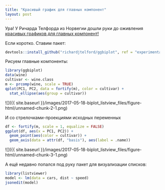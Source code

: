 ```yaml
---
title: "Красивый график для главных компонент"
layout: post
---
```


Ура! У Ричарда Телфорда из Норвегии дошли руки до оживления [красивых графиков для главных компонент!](https://github.com/richardjtelford/ggbiplot/tree/experimental)


Если коротко. Ставим пакет:

```r
devtools::install_github("richardjtelford/ggbiplot", ref = "experimental")
```

Рисуем главные компоненты:

```r
library(ggbiplot)
data(wine)
cultivar <- wine.class
m <- prcomp(wine, scale = TRUE)
qplot(PC1, PC2, data = fortify(m), color = cultivar) +
  stat_ellipse(aes(group = cultivar))
```

![]({{ site.baseurl }}/images/2017-05-18-biplot_listview_files/figure-html/unnamed-chunk-2-1.png)<!-- -->

И со стрелочками-проекциями исходных переменных

```r
df <- fortify(m, scale = 1, equalize = FALSE)
ggplot(df, aes(x = PC1, PC2)) +
  geom_point(aes(color = cultivar)) +
  geom_axis(data = attr(df, "basis"), aes(label = .name))
```

![]({{ site.baseurl }}/images/2017-05-18-biplot_listview_files/figure-html/unnamed-chunk-3-1.png)<!-- -->


А ещё недавно попался под руку пакет для визуализации списков:

```r
library(listviewer)
model <- lm(data = cars, dist ~ speed)
jsonedit(model)
```

<!--html_preserve--><div id="htmlwidget-f8f6b7717552d4344d3c" style="width:672px;height:480px;" class="jsonedit html-widget"></div>
<script type="application/json" data-for="htmlwidget-f8f6b7717552d4344d3c">{"x":{"data":{"coefficients":{"(Intercept)":-17.5790948905109,"speed":3.93240875912408},"residuals":{"1":3.84945985401474,"2":11.8494598540146,"3":-5.94776642335769,"4":12.0522335766423,"5":2.11982481751823,"6":-7.81258394160586,"7":-3.74499270072994,"8":4.25500729927006,"9":12.2550072992701,"10":-8.67740145985403,"11":2.32259854014597,"12":-15.6098102189781,"13":-9.60981021897811,"14":-5.60981021897811,"15":-1.60981021897811,"16":-7.5422189781022,"17":0.457781021897801,"18":0.457781021897801,"19":12.4577810218978,"20":-11.4746277372263,"21":-1.47462773722628,"22":22.5253722627737,"23":42.5253722627737,"24":-21.4070364963504,"25":-15.4070364963504,"26":12.5929635036496,"27":-13.3394452554745,"28":-5.33944525547446,"29":-17.2718540145985,"30":-9.27185401459854,"31":0.728145985401458,"32":-11.2042627737226,"33":2.79573722627737,"34":22.7957372262774,"35":30.7957372262774,"36":-21.1366715328467,"37":-11.1366715328467,"38":10.8633284671533,"39":-29.0690802919708,"40":-13.0690802919708,"41":-9.0690802919708,"42":-5.0690802919708,"43":2.9309197080292,"44":-2.93389781021897,"45":-18.866306569343,"46":-6.79871532846714,"47":15.2012846715329,"48":16.2012846715329,"49":43.2012846715329,"50":4.26887591240878},"effects":{"(Intercept)":-303.914494553978,"speed":145.552255045757,"3":-8.11543950437914,"4":9.88456049562086,"5":0.194114676507393,"6":-9.49633114260608,"7":-5.18677696171955,"8":2.81322303828045,"9":10.8132230382805,"10":-9.87722278083301,"11":1.12277721916699,"12":-16.5676685999465,"13":-10.5676685999465,"14":-6.56766859994648,"15":-2.56766859994648,"16":-8.25811441905995,"17":-0.258114419059952,"18":-0.258114419059952,"19":11.74188558094,"20":-11.9485602381734,"21":-1.94856023817342,"22":22.0514397618266,"23":42.0514397618266,"24":-21.6390060572869,"25":-15.6390060572869,"26":12.3609939427131,"27":-13.3294518764004,"28":-5.32945187640036,"29":-17.0198976955138,"30":-9.01989769551383,"31":0.980102304486172,"32":-10.7103435146273,"33":3.2896564853727,"34":23.2896564853727,"35":31.2896564853727,"36":-20.4007893337408,"37":-10.4007893337408,"38":11.5992106662592,"39":-28.0912351528542,"40":-12.0912351528542,"41":-8.09123515285424,"42":-4.09123515285424,"43":3.90876484714576,"44":-1.47212679108117,"45":-17.1625726101946,"46":-4.85301842930811,"47":17.1469815706919,"48":18.1469815706919,"49":45.1469815706919,"50":6.45653575157843},"rank":2,"fitted.values":{"1":-1.84945985401474,"2":-1.84945985401462,"3":9.94776642335769,"4":9.94776642335769,"5":13.8801751824818,"6":17.8125839416059,"7":21.7449927007299,"8":21.7449927007299,"9":21.7449927007299,"10":25.677401459854,"11":25.677401459854,"12":29.6098102189781,"13":29.6098102189781,"14":29.6098102189781,"15":29.6098102189781,"16":33.5422189781022,"17":33.5422189781022,"18":33.5422189781022,"19":33.5422189781022,"20":37.4746277372263,"21":37.4746277372263,"22":37.4746277372263,"23":37.4746277372263,"24":41.4070364963504,"25":41.4070364963504,"26":41.4070364963504,"27":45.3394452554745,"28":45.3394452554745,"29":49.2718540145985,"30":49.2718540145985,"31":49.2718540145985,"32":53.2042627737226,"33":53.2042627737226,"34":53.2042627737226,"35":53.2042627737226,"36":57.1366715328467,"37":57.1366715328467,"38":57.1366715328467,"39":61.0690802919708,"40":61.0690802919708,"41":61.0690802919708,"42":61.0690802919708,"43":61.0690802919708,"44":68.933897810219,"45":72.8663065693431,"46":76.7987153284671,"47":76.7987153284671,"48":76.7987153284671,"49":76.7987153284672,"50":80.7311240875912},"assign":[0,1],"qr":{"qr":[[-7.07106781186548,-108.894444302728],[0.14142135623731,37.0135110466435],[0.14142135623731,0.188783697927562],[0.14142135623731,0.188783697927562],[0.14142135623731,0.161766536579647],[0.14142135623731,0.134749375231732],[0.14142135623731,0.107732213883817],[0.14142135623731,0.107732213883817],[0.14142135623731,0.107732213883817],[0.14142135623731,0.0807150525359022],[0.14142135623731,0.0807150525359022],[0.14142135623731,0.0536978911879873],[0.14142135623731,0.0536978911879873],[0.14142135623731,0.0536978911879873],[0.14142135623731,0.0536978911879873],[0.14142135623731,0.0266807298400723],[0.14142135623731,0.0266807298400723],[0.14142135623731,0.0266807298400723],[0.14142135623731,0.0266807298400723],[0.14142135623731,-0.000336431507842627],[0.14142135623731,-0.000336431507842627],[0.14142135623731,-0.000336431507842627],[0.14142135623731,-0.000336431507842627],[0.14142135623731,-0.0273535928557576],[0.14142135623731,-0.0273535928557576],[0.14142135623731,-0.0273535928557576],[0.14142135623731,-0.0543707542036725],[0.14142135623731,-0.0543707542036725],[0.14142135623731,-0.0813879155515875],[0.14142135623731,-0.0813879155515875],[0.14142135623731,-0.0813879155515875],[0.14142135623731,-0.108405076899502],[0.14142135623731,-0.108405076899502],[0.14142135623731,-0.108405076899502],[0.14142135623731,-0.108405076899502],[0.14142135623731,-0.135422238247417],[0.14142135623731,-0.135422238247417],[0.14142135623731,-0.135422238247417],[0.14142135623731,-0.162439399595332],[0.14142135623731,-0.162439399595332],[0.14142135623731,-0.162439399595332],[0.14142135623731,-0.162439399595332],[0.14142135623731,-0.162439399595332],[0.14142135623731,-0.216473722291162],[0.14142135623731,-0.243490883639077],[0.14142135623731,-0.270508044986992],[0.14142135623731,-0.270508044986992],[0.14142135623731,-0.270508044986992],[0.14142135623731,-0.270508044986992],[0.14142135623731,-0.297525206334907]],"qraux":[1.14142135623731,1.26983518197131],"pivot":[1,2],"tol":1e-07,"rank":2},"df.residual":48,"xlevels":{},"call":{},"terms":{},"model":{"dist":[2,10,4,22,16,10,18,26,34,17,28,14,20,24,28,26,34,34,46,26,36,60,80,20,26,54,32,40,32,40,50,42,56,76,84,36,46,68,32,48,52,56,64,66,54,70,92,93,120,85],"speed":[4,4,7,7,8,9,10,10,10,11,11,12,12,12,12,13,13,13,13,14,14,14,14,15,15,15,16,16,17,17,17,18,18,18,18,19,19,19,20,20,20,20,20,22,23,24,24,24,24,25]}},"options":{"mode":"tree","modes":["code","form","text","tree","view"]}},"evals":[],"jsHooks":[]}</script><!--/html_preserve-->
